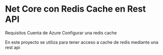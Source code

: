 # Net Core con Redis Cache en Rest API

Requisitos 
Cuenta de Azure
Configurar una redis cache

En este proyecto se utiliza para tener acceso a cache de redis mediante una rest api
